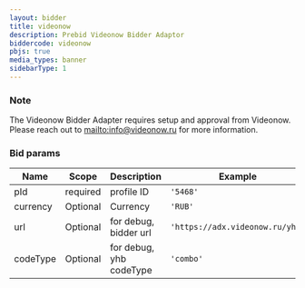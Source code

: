 ```yaml
---
layout: bidder
title: videonow
description: Prebid Videonow Bidder Adaptor
biddercode: videonow
pbjs: true
media_types: banner
sidebarType: 1
---
```


### Note

The Videonow Bidder Adapter requires setup and approval from Videonow.
Please reach out to [mailto:info@videonow.ru](info@videonow.ru) for more information.

### Bid params


| Name        | Scope    | Description                                                                | Example                           | Type     |
|-------------|----------|----------------------------------------------------------------------------|-----------------------------------|----------|
| pId         | required | profile ID                                                                 | `'5468'`                          | `string` |
| currency    | Optional | Currency                                                                   | `'RUB'`                           | `string` |
| url         | Optional | for debug, bidder url                                                      | `'https://adx.videonow.ru/yhb'`   | `string` |
| codeType    | Optional | for debug, yhb codeType                                                    | `'combo'`                         | `string` |
